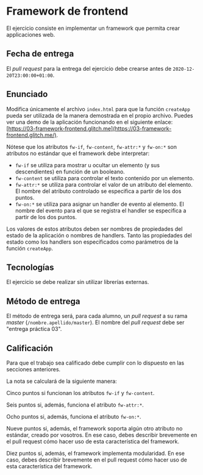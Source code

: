 # Framework de frontend

El ejercicio consiste en implementar un framework que permita crear applicaciones web.

## Fecha de entrega

El _pull request_ para la entrega del ejercicio debe crearse antes de `2020-12-20T23:00:00+01:00`.

## Enunciado

Modifica únicamente el archivo `index.html` para que la función `createApp` pueda ser utilizada de la manera demostrada en el propio archivo. Puedes ver una demo de la aplicación funcionando en el siguiente enlace: [https://03-framework-frontend.glitch.me](https://03-framework-frontend.glitch.me/).

Nótese que los atributos `fw-if`, `fw-content`, `fw-attr:*` y `fw-on:*` son atributos no estándar que el framework debe interpretar:

- `fw-if` se utiliza para mostrar u ocultar un elemento (y sus descendientes) en función de un booleano.
- `fw-content` se utiliza para controlar el texto contenido por un elemento.
- `fw-attr:*` se utiliza para controlar el valor de un atributo del elemento. El nombre del atributo controlado se especifica a partir de los dos puntos.
- `fw-on:*` se utiliza para asignar un handler de evento al elemento. El nombre del evento para el que se registra el handler se especifica a partir de los dos puntos.

Los valores de estos atributos deben ser nombres de propiedades del estado de la aplicación o nombres de handlers. Tanto las propiedades del estado como los handlers son especificados como parámetros de la función `createApp`.

## Tecnologías

El ejercicio se debe realizar sin utilizar librerías externas.

## Método de entrega

El método de entrega será, para cada alumno, un _pull request_ a su rama _master_ (`/nombre.apellido/master`). El nombre del _pull request_ debe ser "entrega práctica 03".

## Calificación

Para que el trabajo sea calificado debe cumplir con lo dispuesto en las secciones anteriores.

La nota se calculará de la siguiente manera:

Cinco puntos si funcionan los atributos `fw-if` y `fw-content`.

Seis puntos si, además, funciona el atributo `fw-attr:*`.

Ocho puntos si, además, funciona el atributo `fw-on:*`.

Nueve puntos si, además, el framework soporta algún otro atributo no estándar, creado por vosotros. En ese caso, debes describir brevemente en el pull request cómo hacer uso de esta característica del framework.

Diez puntos si, además, el framework implementa modularidad. En ese caso, debes describir brevemente en el pull request cómo hacer uso de esta característica del framework.
